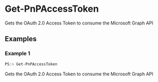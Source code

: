 # Get-PnPAccessToken
Gets the OAuth 2.0 Access Token to consume the Microsoft Graph API
## Examples

### Example 1
```powershell
PS:> Get-PnPAccessToken
```
Gets the OAuth 2.0 Access Token to consume the Microsoft Graph API
